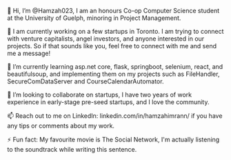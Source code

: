 👋 Hi, I’m @Hamzah023, I am an honours Co-op Computer Science student at the University of Guelph, minoring in Project Management.

👀 I am currently working on a few startups in Toronto. I am trying to connect with venture capitalists, angel investors, and anyone interested in our projects. So if that sounds like you, feel free to connect with me and send me a message!
  
🌱 I’m currently learning asp.net core, flask, springboot, selenium, react, and beautifulsoup, and implementing them on my projects such as FileHandler, SecureComDataServer and CourseCalendarAutomator.

💞️ I’m looking to collaborate on startups, I have two years of work experience in early-stage pre-seed startups, and I love the community.

📫 Reach out to me on LinkedIn: linkedin.com/in/hamzahimrann/ if you have any tips or comments about my work.

⚡ Fun fact: My favourite movie is The Social Network, I'm actually listening to the soundtrack while writing this sentence.

<!---
Hamzah023/Hamzah023 is a ✨ special ✨ repository because its `README.md` (this file) appears on your GitHub profile.
You can click the Preview link to take a look at your changes.
--->
